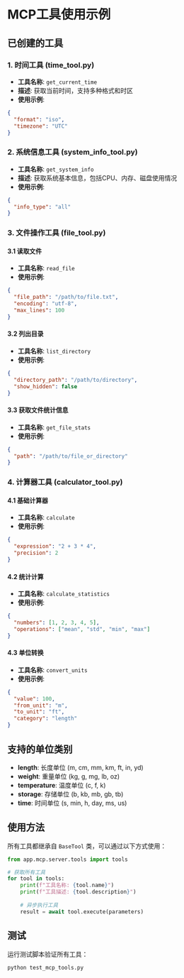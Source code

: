 # MCP工具使用示例

## 已创建的工具

### 1. 时间工具 (time_tool.py)
- **工具名称**: `get_current_time`
- **描述**: 获取当前时间，支持多种格式和时区
- **使用示例**:
```json
{
  "format": "iso",
  "timezone": "UTC"
}
```

### 2. 系统信息工具 (system_info_tool.py)
- **工具名称**: `get_system_info`
- **描述**: 获取系统基本信息，包括CPU、内存、磁盘使用情况
- **使用示例**:
```json
{
  "info_type": "all"
}
```

### 3. 文件操作工具 (file_tool.py)

#### 3.1 读取文件
- **工具名称**: `read_file`
- **使用示例**:
```json
{
  "file_path": "/path/to/file.txt",
  "encoding": "utf-8",
  "max_lines": 100
}
```

#### 3.2 列出目录
- **工具名称**: `list_directory`
- **使用示例**:
```json
{
  "directory_path": "/path/to/directory",
  "show_hidden": false
}
```

#### 3.3 获取文件统计信息
- **工具名称**: `get_file_stats`
- **使用示例**:
```json
{
  "path": "/path/to/file_or_directory"
}
```

### 4. 计算器工具 (calculator_tool.py)

#### 4.1 基础计算器
- **工具名称**: `calculate`
- **使用示例**:
```json
{
  "expression": "2 + 3 * 4",
  "precision": 2
}
```

#### 4.2 统计计算
- **工具名称**: `calculate_statistics`
- **使用示例**:
```json
{
  "numbers": [1, 2, 3, 4, 5],
  "operations": ["mean", "std", "min", "max"]
}
```

#### 4.3 单位转换
- **工具名称**: `convert_units`
- **使用示例**:
```json
{
  "value": 100,
  "from_unit": "m",
  "to_unit": "ft",
  "category": "length"
}
```

## 支持的单位类别

- **length**: 长度单位 (m, cm, mm, km, ft, in, yd)
- **weight**: 重量单位 (kg, g, mg, lb, oz)
- **temperature**: 温度单位 (c, f, k)
- **storage**: 存储单位 (b, kb, mb, gb, tb)
- **time**: 时间单位 (s, min, h, day, ms, us)

## 使用方法

所有工具都继承自 `BaseTool` 类，可以通过以下方式使用：

```python
from app.mcp.server.tools import tools

# 获取所有工具
for tool in tools:
    print(f"工具名称: {tool.name}")
    print(f"工具描述: {tool.description}")
    
    # 异步执行工具
    result = await tool.execute(parameters)
```

## 测试

运行测试脚本验证所有工具：
```bash
python test_mcp_tools.py
```